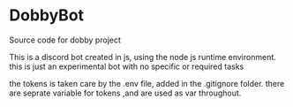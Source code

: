 # DobbyBot
Source code for dobby project

This is a discord bot created in js, using the node js runtime environment.
this is just an experimental bot with no specific or required tasks


the tokens is taken care by the .env file, added in the .gitignore folder.
there are seprate variable for tokens ,and are used as var throughout.
